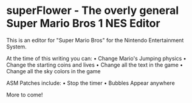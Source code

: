 # superFlower - The overly general Super Mario Bros 1 NES Editor
This is an editor for "Super Mario Bros" for the Nintendo Entertainment System.  

At the time of this writing you can:
• Change Mario's Jumping physics
• Change the starting coins and lives
• Change all the text in the game
• Change all the sky colors in the game

ASM Patches include:
• Stop the timer
• Bubbles Appear anywhere

More to come!

